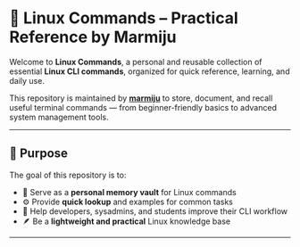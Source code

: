 # 🐧 Linux Commands – Practical Reference by Marmiju

Welcome to **Linux Commands**, a personal and reusable collection of essential **Linux CLI commands**, organized for quick reference, learning, and daily use.

This repository is maintained by **[marmiju](https://github.com/marmiju)** to store, document, and recall useful terminal commands — from beginner-friendly basics to advanced system management tools.

---

## 🎯 Purpose

The goal of this repository is to:
- 🧠 Serve as a **personal memory vault** for Linux commands  
- ⚙️ Provide **quick lookup** and examples for common tasks  
- 🚀 Help developers, sysadmins, and students improve their CLI workflow  
- 🪶 Be a **lightweight and practical** Linux knowledge base

---


